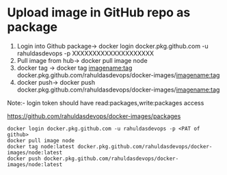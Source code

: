 # Upload image in GitHub repo as package

 1. Login into Github package-> docker login docker.pkg.github.com -u rahuldasdevops -p XXXXXXXXXXXXXXXXXXXX
 2. Pull image from hub-> docker pull image node
 3. docker tag -> docker tag <imagename:tag> docker.pkg.github.com/rahuldasdevops/docker-images/<imagename:tag>
 4. docker push-> docker push docker.pkg.github.com/rahuldasdevops/docker-images/<imagename:tag>
 
 Note:- login token should have read:packages,write:packages access
 
 https://github.com/rahuldasdevops/docker-images/packages
```
docker login docker.pkg.github.com -u rahuldasdevops -p <PAT of github>
docker pull image node
docker tag node:latest docker.pkg.github.com/rahuldasdevops/docker-images/node:latest
docker push docker.pkg.github.com/rahuldasdevops/docker-images/node:latest
 ```

